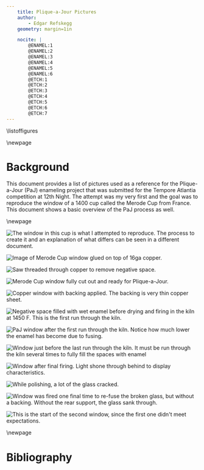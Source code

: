 ```yaml
---
    title: Plique-a-Jour Pictures
    author:
        - Edgar Refskegg
    geometry: margin=1in

    nocite: |
        @ENAMEL:1
        @ENAMEL:2
        @ENAMEL:3
        @ENAMEL:4
        @ENAMEL:5
        @ENAMEL:6
        @ETCH:1
        @ETCH:2
        @ETCH:3
        @ETCH:4
        @ETCH:5
        @ETCH:6
        @ETCH:7
---
```


\listoffigures

\newpage

# Background

This document provides a list of pictures used as a reference for the
Plique-a-Jour (PaJ) enameling project that was submitted for the Tempore
Atlantia competition at 12th Night. The attempt was my very first and the goal was to reproduce the window of a 1400 cup called the Merode Cup from France. 
This document shows a basic overview of the PaJ process as well.

\newpage

![The window in this cup is what I attempted to reproduce. The process to create it and an explanation of what differs can be seen in a different document.](../refskeggbrewing.github.io/assets/images/enamel60.jpg)

![Image of Merode Cup window glued on top of 16ga copper.](../refskeggbrewing.github.io/assets/images/enamel49.jpg)

![Saw threaded through copper to remove negative space.](../refskeggbrewing.github.io/assets/images/enamel50.jpg)

![Merode Cup window fully cut out and ready for Plique-a-Jour.[^1]](../refskeggbrewing.github.io/assets/images/enamel51.jpg)

[^1]: Goldsmithing and Sculpture, Ch. 2. Cellini writes about how the Plique-a-Jour process is done when describing a filigree bowl. It is different than what is done here.

![Copper window with backing applied. The backing is very thin copper sheet.](../refskeggbrewing.github.io/assets/images/enamel52.jpg)

![Negative space filled with wet enamel before drying and firing in the kiln at 1450 F. This is the first run through the kiln.](../refskeggbrewing.github.io/assets/images/enamel53.jpg)

![PaJ window after the first run through the kiln. Notice how much lower the enamel has become due to fusing.](../refskeggbrewing.github.io/assets/images/enamel54.jpg)

![Window just before the last run through the kiln. It must be run through the kiln several times to fully fill the spaces with enamel](../refskeggbrewing.github.io/assets/images/enamel55.jpg)

![Window after final firing. Light shone through behind to display characteristics.](../refskeggbrewing.github.io/assets/images/enamel56.jpg)

![While polishing, a lot of the glass cracked. ](../refskeggbrewing.github.io/assets/images/enamel57.jpg)

![Window was fired one final time to re-fuse the broken glass, but without a backing. Without the rear support, the glass sank through.](../refskeggbrewing.github.io/assets/images/enamel58.jpg)

![This is the start of the second window, since the first one didn't meet expectations.](../refskeggbrewing.github.io/assets/images/enamel59.jpg)

\newpage

# Bibliography 
